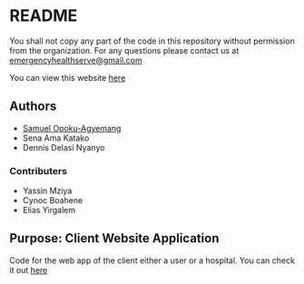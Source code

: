 # README
You shall not copy any part of the code in this repository without permission from the organization.
For any questions please contact us at emergencyhealthserve@gmail.com

You can view this website [here](https://emergencyhs.com)

## Authors
* [Samuel Opoku-Agyemang]()
* Sena Ama Katako
* Dennis Delasi Nyanyo

### Contributers
* Yassin Mziya
* Cynoc Boahene
* Elias Yirgalem


## Purpose: Client Website Application
Code for the web app of the client either a user or a hospital.  You can check it out [here](https://client.emergencyhs.com)
